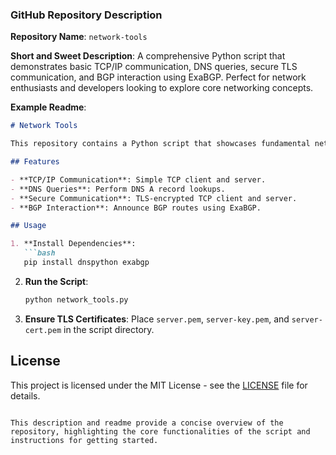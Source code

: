 ### GitHub Repository Description

**Repository Name**: `network-tools`

**Short and Sweet Description**:
A comprehensive Python script that demonstrates basic TCP/IP communication, DNS queries, secure TLS communication, and BGP interaction using ExaBGP. Perfect for network enthusiasts and developers looking to explore core networking concepts.

**Example Readme**:

```markdown
# Network Tools

This repository contains a Python script that showcases fundamental networking concepts including TCP/IP communication, DNS querying, secure TLS communication, and BGP interaction using ExaBGP.

## Features

- **TCP/IP Communication**: Simple TCP client and server.
- **DNS Queries**: Perform DNS A record lookups.
- **Secure Communication**: TLS-encrypted TCP client and server.
- **BGP Interaction**: Announce BGP routes using ExaBGP.

## Usage

1. **Install Dependencies**:
   ```bash
   pip install dnspython exabgp
   ```

2. **Run the Script**:
   ```bash
   python network_tools.py
   ```

3. **Ensure TLS Certificates**:
   Place `server.pem`, `server-key.pem`, and `server-cert.pem` in the script directory.

## License

This project is licensed under the MIT License - see the [LICENSE](LICENSE) file for details.
```

This description and readme provide a concise overview of the repository, highlighting the core functionalities of the script and instructions for getting started.
